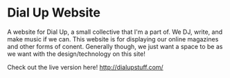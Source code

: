 # Dial Up Website
A website for Dial Up, a small collective that I'm a part of. We DJ, write, and make music if we can. This website is for displaying our online magazines and other forms of conent. Generally though, we just want a space to be as we want with the design/technology on this site!

Check out the live version here! http://dialupstuff.com/
